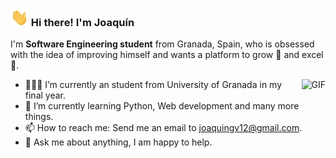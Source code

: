 ### <img src="Hi.gif" width="29px"> Hi there! I'm Joaquín&nbsp;

I'm  **Software Engineering student** from Granada, Spain, who is obsessed with the idea of improving himself and wants a platform to grow 🚀 and excel :1st_place_medal:.

<img align="right" alt="GIF" src="https://i.pinimg.com/originals/e4/26/70/e426702edf874b181aced1e2fa5c6cde.gif" />

- 👨🏽‍💻 I’m currently an student from University of Granada in my final year.
- 🌱 I’m currently learning Python, Web development and many more things.
- 📫 How to reach me: Send me an email to [joaquingv12@gmail.com](mailto:joaquingv12@gmail.com).
- 💬 Ask me about anything, I am happy to help.
  


<!--
**joaquingv12/joaquingv12** is a ✨ _special_ ✨ repository because its `README.md` (this file) appears on your GitHub profile.

Here are some ideas to get you started:
- 🔭 I’m currently working on ...
- 🌱 I’m currently learning ...
- 👯 I’m looking to collaborate on ...
- 🤔 I’m looking for help with ...
- 💬 Ask me about ...
- 😄 Pronouns: ...
- ⚡ Fun fact: ...
-->
